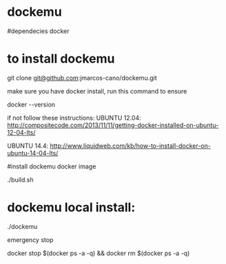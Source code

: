 # dockemu


#dependecies
docker

# to install dockemu

git clone git@github.com:jmarcos-cano/dockemu.git

make sure you have docker install, run this command to ensure

docker --version


if not follow these instructions:
UBUNTU 12.04:
	http://compositecode.com/2013/11/11/getting-docker-installed-on-ubuntu-12-04-lts/

UBUNTU 14.4:
	http://www.liquidweb.com/kb/how-to-install-docker-on-ubuntu-14-04-lts/



#install dockemu docker image 

./build.sh


# dockemu local install:

./dockemu

emergency stop 

docker stop $(docker ps -a -q) && docker rm $(docker ps -a -q)